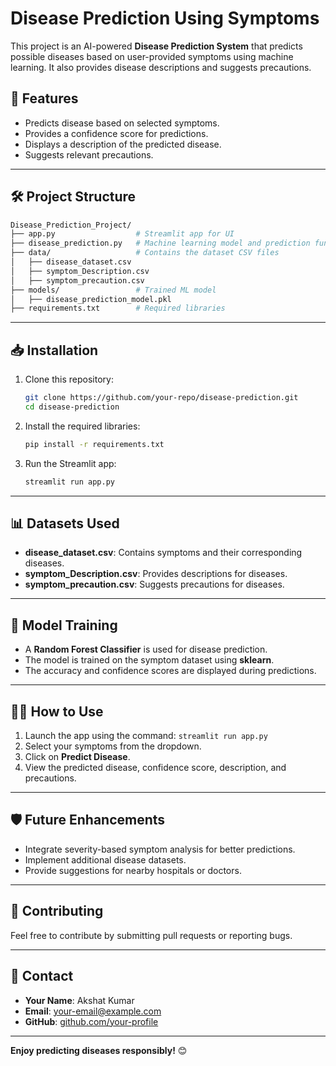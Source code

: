 # Disease Prediction Using Symptoms

This project is an AI-powered **Disease Prediction System** that predicts possible diseases based on user-provided symptoms using machine learning. It also provides disease descriptions and suggests precautions.

## 🚀 **Features**
- Predicts disease based on selected symptoms.
- Provides a confidence score for predictions.
- Displays a description of the predicted disease.
- Suggests relevant precautions.

---

## 🛠 **Project Structure**
```bash
Disease_Prediction_Project/
├── app.py                  # Streamlit app for UI
├── disease_prediction.py   # Machine learning model and prediction functions
├── data/                   # Contains the dataset CSV files
│   ├── disease_dataset.csv
│   ├── symptom_Description.csv
│   ├── symptom_precaution.csv
├── models/                 # Trained ML model
│   ├── disease_prediction_model.pkl
├── requirements.txt        # Required libraries
```

---

## 📥 **Installation**
1. Clone this repository:
    ```bash
    git clone https://github.com/your-repo/disease-prediction.git
    cd disease-prediction
    ```
2. Install the required libraries:
    ```bash
    pip install -r requirements.txt
    ```

3. Run the Streamlit app:
    ```bash
    streamlit run app.py
    ```

---

## 📊 **Datasets Used**
- **disease_dataset.csv**: Contains symptoms and their corresponding diseases.
- **symptom_Description.csv**: Provides descriptions for diseases.
- **symptom_precaution.csv**: Suggests precautions for diseases.

---

## 🤖 **Model Training**
- A **Random Forest Classifier** is used for disease prediction.
- The model is trained on the symptom dataset using **sklearn**.
- The accuracy and confidence scores are displayed during predictions.

---

## 🧑‍💻 **How to Use**
1. Launch the app using the command: `streamlit run app.py`
2. Select your symptoms from the dropdown.
3. Click on **Predict Disease**.
4. View the predicted disease, confidence score, description, and precautions.

---

## 🛡 **Future Enhancements**
- Integrate severity-based symptom analysis for better predictions.
- Implement additional disease datasets.
- Provide suggestions for nearby hospitals or doctors.

---

## 📝 **Contributing**
Feel free to contribute by submitting pull requests or reporting bugs.

---

## 📧 **Contact**
- **Your Name**: Akshat Kumar
- **Email**: [your-email@example.com](mailto:your-email@example.com)
- **GitHub**: [github.com/your-profile](https://github.com/your-profile)

---

**Enjoy predicting diseases responsibly!** 😊

